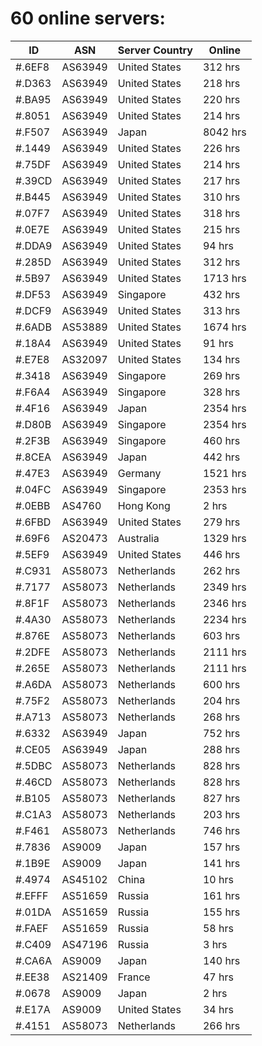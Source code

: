 # 60 online servers:

| ID | ASN | Server Country | Online |
| ------ | ------ | ------ | ------ |
| #.6EF8 | AS63949 | United States | 312 hrs |
| #.D363 | AS63949 | United States | 218 hrs |
| #.BA95 | AS63949 | United States | 220 hrs |
| #.8051 | AS63949 | United States | 214 hrs |
| #.F507 | AS63949 | Japan | 8042 hrs |
| #.1449 | AS63949 | United States | 226 hrs |
| #.75DF | AS63949 | United States | 214 hrs |
| #.39CD | AS63949 | United States | 217 hrs |
| #.B445 | AS63949 | United States | 310 hrs |
| #.07F7 | AS63949 | United States | 318 hrs |
| #.0E7E | AS63949 | United States | 215 hrs |
| #.DDA9 | AS63949 | United States | 94 hrs |
| #.285D | AS63949 | United States | 312 hrs |
| #.5B97 | AS63949 | United States | 1713 hrs |
| #.DF53 | AS63949 | Singapore | 432 hrs |
| #.DCF9 | AS63949 | United States | 313 hrs |
| #.6ADB | AS53889 | United States | 1674 hrs |
| #.18A4 | AS63949 | United States | 91 hrs |
| #.E7E8 | AS32097 | United States | 134 hrs |
| #.3418 | AS63949 | Singapore | 269 hrs |
| #.F6A4 | AS63949 | Singapore | 328 hrs |
| #.4F16 | AS63949 | Japan | 2354 hrs |
| #.D80B | AS63949 | Singapore | 2354 hrs |
| #.2F3B | AS63949 | Singapore | 460 hrs |
| #.8CEA | AS63949 | Japan | 442 hrs |
| #.47E3 | AS63949 | Germany | 1521 hrs |
| #.04FC | AS63949 | Singapore | 2353 hrs |
| #.0EBB | AS4760 | Hong Kong | 2 hrs |
| #.6FBD | AS63949 | United States | 279 hrs |
| #.69F6 | AS20473 | Australia | 1329 hrs |
| #.5EF9 | AS63949 | United States | 446 hrs |
| #.C931 | AS58073 | Netherlands | 262 hrs |
| #.7177 | AS58073 | Netherlands | 2349 hrs |
| #.8F1F | AS58073 | Netherlands | 2346 hrs |
| #.4A30 | AS58073 | Netherlands | 2234 hrs |
| #.876E | AS58073 | Netherlands | 603 hrs |
| #.2DFE | AS58073 | Netherlands | 2111 hrs |
| #.265E | AS58073 | Netherlands | 2111 hrs |
| #.A6DA | AS58073 | Netherlands | 600 hrs |
| #.75F2 | AS58073 | Netherlands | 204 hrs |
| #.A713 | AS58073 | Netherlands | 268 hrs |
| #.6332 | AS63949 | Japan | 752 hrs |
| #.CE05 | AS63949 | Japan | 288 hrs |
| #.5DBC | AS58073 | Netherlands | 828 hrs |
| #.46CD | AS58073 | Netherlands | 828 hrs |
| #.B105 | AS58073 | Netherlands | 827 hrs |
| #.C1A3 | AS58073 | Netherlands | 203 hrs |
| #.F461 | AS58073 | Netherlands | 746 hrs |
| #.7836 | AS9009 | Japan | 157 hrs |
| #.1B9E | AS9009 | Japan | 141 hrs |
| #.4974 | AS45102 | China | 10 hrs |
| #.EFFF | AS51659 | Russia | 161 hrs |
| #.01DA | AS51659 | Russia | 155 hrs |
| #.FAEF | AS51659 | Russia | 58 hrs |
| #.C409 | AS47196 | Russia | 3 hrs |
| #.CA6A | AS9009 | Japan | 140 hrs |
| #.EE38 | AS21409 | France | 47 hrs |
| #.0678 | AS9009 | Japan | 2 hrs |
| #.E17A | AS9009 | United States | 34 hrs |
| #.4151 | AS58073 | Netherlands | 266 hrs |

